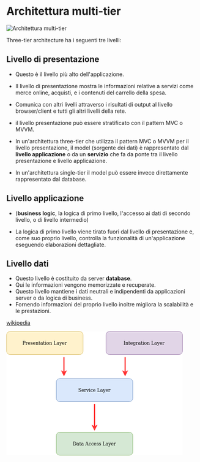 # Architettura multi-tier

![Architettura multi-tier](https://upload.wikimedia.org/wikipedia/commons/thumb/5/51/Overview_of_a_three-tier_application_vectorVersion.svg/350px-Overview_of_a_three-tier_application_vectorVersion.svg.png)


Three-tier architecture ha i seguenti tre livelli:

## Livello di presentazione

* Questo è il livello più alto dell'applicazione. 
* Il livello di presentazione mostra le informazioni relative a servizi come merce online, acquisti, e i contenuti del carrello della spesa. 

* Comunica con altri livelli attraverso i risultati di output al livello browser/client e tutti gli altri livelli della rete.
*  il livello presentazione può essere stratificato con il pattern MVC o MVVM.
*  In un'architettura three-tier che utilizza il pattern MVC o MVVM per il livello presentazione, il model (sorgente dei dati) è rappresentato dal **livello applicazione** o da un **servizio** che fa da ponte tra il livello presentazione e livello applicazione.
*  In un'architettura single-tier il model può essere invece direttamente rappresentato dal database. 

## Livello applicazione 

* (**business logic**, la logica di primo livello, l'accesso ai dati di secondo livello, o di livello intermedio)

* La logica di primo livello viene tirato fuori dal livello di presentazione e, come suo proprio livello, controlla la funzionalità di un'applicazione eseguendo elaborazioni dettagliate.

## Livello dati

* Questo livello è costituito da server **database**. 
* Qui le informazioni vengono memorizzate e recuperate. 
* Questo livello mantiene i dati neutrali e indipendenti da applicazioni server o da logica di business. 
* Fornendo informazioni del proprio livello inoltre migliora la scalabilità e le prestazioni.

[wikipedia](https://it.wikipedia.org/wiki/Architettura_multi-tier)


![Layered Architecture](img/three-tier-layers.png)
